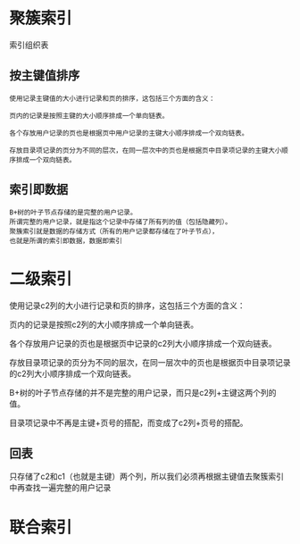 
# 聚簇索引

索引组织表

## 按主键值排序


	使用记录主键值的大小进行记录和页的排序，这包括三个方面的含义：

	页内的记录是按照主键的大小顺序排成一个单向链表。

	各个存放用户记录的页也是根据页中用户记录的主键大小顺序排成一个双向链表。

	存放目录项记录的页分为不同的层次，在同一层次中的页也是根据页中目录项记录的主键大小顺序排成一个双向链表。

## 索引即数据

	B+树的叶子节点存储的是完整的用户记录。
	所谓完整的用户记录，就是指这个记录中存储了所有列的值（包括隐藏列）。
	聚簇索引就是数据的存储方式（所有的用户记录都存储在了叶子节点），
	也就是所谓的索引即数据，数据即索引



# 二级索引


使用记录c2列的大小进行记录和页的排序，这包括三个方面的含义：

页内的记录是按照c2列的大小顺序排成一个单向链表。

各个存放用户记录的页也是根据页中记录的c2列大小顺序排成一个双向链表。

存放目录项记录的页分为不同的层次，在同一层次中的页也是根据页中目录项记录的c2列大小顺序排成一个双向链表。



B+树的叶子节点存储的并不是完整的用户记录，而只是c2列+主键这两个列的值。

目录项记录中不再是主键+页号的搭配，而变成了c2列+页号的搭配。

## 回表

只存储了c2和c1（也就是主键）两个列，所以我们必须再根据主键值去聚簇索引中再查找一遍完整的用户记录


# 联合索引


